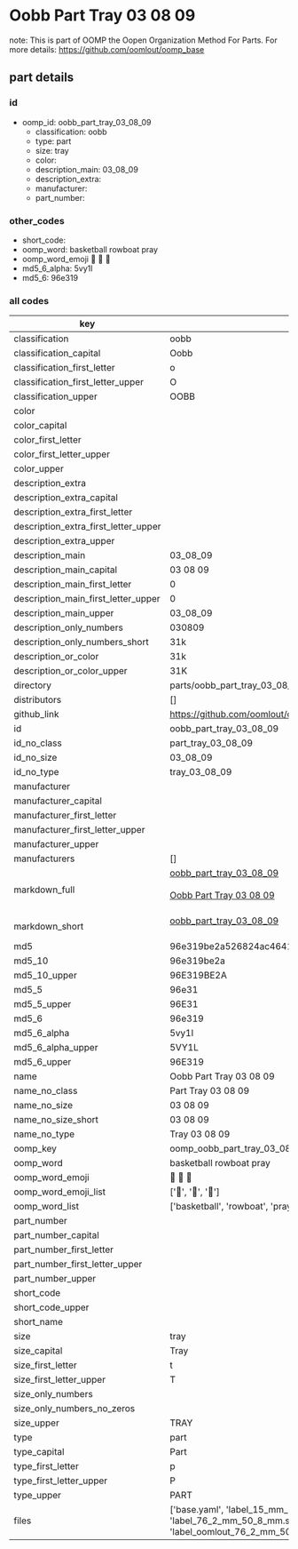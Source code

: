 # Oobb Part Tray 03 08 09  

note: This is part of OOMP the Oopen Organization Method For Parts. For more details: https://github.com/oomlout/oomp_base

##  part details





### id
* oomp_id: oobb_part_tray_03_08_09
  * classification: oobb
  * type: part
  * size: tray
  * color: 
  * description_main: 03_08_09
  * description_extra: 
  * manufacturer: 
  * part_number: 

### other_codes
* short_code: 
* oomp_word: basketball rowboat pray
* oomp_word_emoji :basketball: :rowboat: :pray:
* md5_6_alpha: 5vy1l
* md5_6: 96e319

### all codes 
| key | value |  
| --- | --- |  
| classification | oobb |  
| classification_capital | Oobb |  
| classification_first_letter | o |  
| classification_first_letter_upper | O |  
| classification_upper | OOBB |  
| color |  |  
| color_capital |  |  
| color_first_letter |  |  
| color_first_letter_upper |  |  
| color_upper |  |  
| description_extra |  |  
| description_extra_capital |  |  
| description_extra_first_letter |  |  
| description_extra_first_letter_upper |  |  
| description_extra_upper |  |  
| description_main | 03_08_09 |  
| description_main_capital | 03 08 09 |  
| description_main_first_letter | 0 |  
| description_main_first_letter_upper | 0 |  
| description_main_upper | 03_08_09 |  
| description_only_numbers | 030809 |  
| description_only_numbers_short | 31k |  
| description_or_color | 31k |  
| description_or_color_upper | 31K |  
| directory | parts/oobb_part_tray_03_08_09 |  
| distributors | [] |  
| github_link | https://github.com/oomlout/oomlout_oomp_part_src/tree/main/parts/oobb_part_tray_03_08_09/working |  
| id | oobb_part_tray_03_08_09 |  
| id_no_class | part_tray_03_08_09 |  
| id_no_size | 03_08_09 |  
| id_no_type | tray_03_08_09 |  
| manufacturer |  |  
| manufacturer_capital |  |  
| manufacturer_first_letter |  |  
| manufacturer_first_letter_upper |  |  
| manufacturer_upper |  |  
| manufacturers | [] |  
| markdown_full | [oobb_part_tray_03_08_09](https://github.com/oomlout/oomlout_oomp_part_src/tree/main/parts/oobb_part_tray_03_08_09/working)<br>[](https://github.com/oomlout/oomlout_oomp_part_src/tree/main/parts/oobb_part_tray_03_08_09/working)<br>[Oobb Part Tray 03 08 09](https://github.com/oomlout/oomlout_oomp_part_src/tree/main/parts/oobb_part_tray_03_08_09/working)<br><br> |  
| markdown_short | [oobb_part_tray_03_08_09](https://github.com/oomlout/oomlout_oomp_part_src/tree/main/parts/oobb_part_tray_03_08_09/working)<br><br> |  
| md5 | 96e319be2a526824ac464161d0601fa5 |  
| md5_10 | 96e319be2a |  
| md5_10_upper | 96E319BE2A |  
| md5_5 | 96e31 |  
| md5_5_upper | 96E31 |  
| md5_6 | 96e319 |  
| md5_6_alpha | 5vy1l |  
| md5_6_alpha_upper | 5VY1L |  
| md5_6_upper | 96E319 |  
| name | Oobb Part Tray 03 08 09 |  
| name_no_class | Part Tray 03 08 09 |  
| name_no_size | 03 08 09 |  
| name_no_size_short | 03 08 09 |  
| name_no_type | Tray 03 08 09 |  
| oomp_key | oomp_oobb_part_tray_03_08_09 |  
| oomp_word | basketball rowboat pray |  
| oomp_word_emoji | :basketball: :rowboat: :pray: |  
| oomp_word_emoji_list | [':basketball:', ':rowboat:', ':pray:'] |  
| oomp_word_list | ['basketball', 'rowboat', 'pray'] |  
| part_number |  |  
| part_number_capital |  |  
| part_number_first_letter |  |  
| part_number_first_letter_upper |  |  
| part_number_upper |  |  
| short_code |  |  
| short_code_upper |  |  
| short_name |  |  
| size | tray |  
| size_capital | Tray |  
| size_first_letter | t |  
| size_first_letter_upper | T |  
| size_only_numbers |  |  
| size_only_numbers_no_zeros |  |  
| size_upper | TRAY |  
| type | part |  
| type_capital | Part |  
| type_first_letter | p |  
| type_first_letter_upper | P |  
| type_upper | PART |  
| files | ['base.yaml', 'label_15_mm_30_mm.pdf', 'label_15_mm_30_mm.svg', 'label_76_2_mm_50_8_mm.pdf', 'label_76_2_mm_50_8_mm.svg', 'label_oomlout_76_2_mm_50_8_mm.pdf', 'label_oomlout_76_2_mm_50_8_mm.svg', 'readme.md', 'working.json', 'working.yaml'] |  
